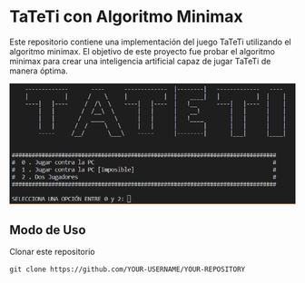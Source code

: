 # TaTeTi con Algoritmo Minimax

Este repositorio contiene una implementación del juego TaTeTi utilizando el algoritmo minimax. El objetivo de este proyecto fue probar el algoritmo minimax para crear una inteligencia artificial capaz de jugar TaTeTi de manera óptima.


![Menu de Inicio](imagenes\inicio.png)

## Modo de Uso

Clonar este repositorio

```
git clone https://github.com/YOUR-USERNAME/YOUR-REPOSITORY
```
